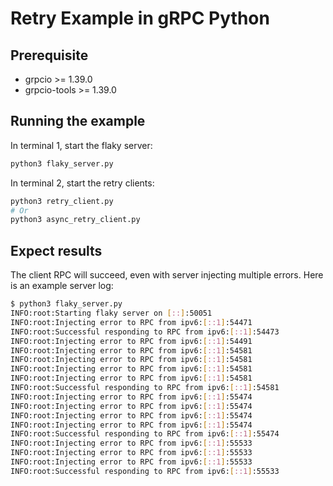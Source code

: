 # Retry Example in gRPC Python

## Prerequisite

* grpcio >= 1.39.0
* grpcio-tools >= 1.39.0

## Running the example

In terminal 1, start the flaky server:

```sh
python3 flaky_server.py
```

In terminal 2, start the retry clients:

```sh
python3 retry_client.py
# Or
python3 async_retry_client.py
```

## Expect results

The client RPC will succeed, even with server injecting multiple errors. Here is an example server log:

```sh
$ python3 flaky_server.py
INFO:root:Starting flaky server on [::]:50051
INFO:root:Injecting error to RPC from ipv6:[::1]:54471
INFO:root:Successful responding to RPC from ipv6:[::1]:54473
INFO:root:Injecting error to RPC from ipv6:[::1]:54491
INFO:root:Injecting error to RPC from ipv6:[::1]:54581
INFO:root:Injecting error to RPC from ipv6:[::1]:54581
INFO:root:Injecting error to RPC from ipv6:[::1]:54581
INFO:root:Injecting error to RPC from ipv6:[::1]:54581
INFO:root:Successful responding to RPC from ipv6:[::1]:54581
INFO:root:Injecting error to RPC from ipv6:[::1]:55474
INFO:root:Injecting error to RPC from ipv6:[::1]:55474
INFO:root:Injecting error to RPC from ipv6:[::1]:55474
INFO:root:Injecting error to RPC from ipv6:[::1]:55474
INFO:root:Successful responding to RPC from ipv6:[::1]:55474
INFO:root:Injecting error to RPC from ipv6:[::1]:55533
INFO:root:Injecting error to RPC from ipv6:[::1]:55533
INFO:root:Injecting error to RPC from ipv6:[::1]:55533
INFO:root:Successful responding to RPC from ipv6:[::1]:55533
```
